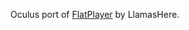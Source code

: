 Oculus port of [FlatPlayer](https://thunderstore.io/c/bonelab/p/LlamasHere/FlatPlayer/) by LlamasHere.
